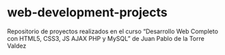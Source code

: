 # web-development-projects
Repositorio de proyectos realizados en el curso “Desarrollo Web Completo con HTML5, CSS3, JS AJAX PHP y MySQL” de Juan Pablo de la Torre Valdez
